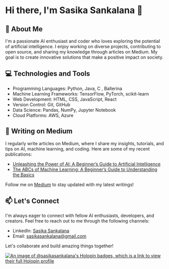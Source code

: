 # Hi there, I'm Sasika Sankalana 👋
 
## 🚀 About Me
I'm a passionate AI enthusiast and coder who loves exploring the potential of artificial intelligence. I enjoy working on diverse projects, contributing to open source, and sharing my knowledge through articles on Medium. My goal is to create innovative solutions that make a positive impact on society.

## 💻 Technologies and Tools
- Programming Languages: Python, Java, C , Ballerina
- Machine Learning Frameworks: TensorFlow, PyTorch, scikit-learn
- Web Development: HTML, CSS, JavaScript, React
- Version Control: Git, GitHub
- Data Science: Pandas, NumPy, Jupyter Notebook
- Cloud Platforms: AWS, Azure

## 📝 Writing on Medium
I regularly write articles on Medium, where I share my insights, tutorials, and tips on AI, machine learning, and coding. Here are some of my recent publications:

- [Unleashing the Power of AI: A Beginner’s Guide to Artificial Intelligence](https://medium.com/@SankalanaCS/unleashing-the-power-of-ai-a-beginners-guide-to-artificial-intelligence-38db84b98c87)
- [The ABCs of Machine Learning: A Beginner’s Guide to Understanding the Basics](https://medium.com/@SankalanaCS/the-abcs-of-machine-learning-a-beginners-guide-to-understanding-the-basics-8789d441285e)

Follow me on [Medium](https://medium.com/@sankalanacs) to stay updated with my latest writings!

## 📫 Let's Connect
I'm always eager to connect with fellow AI enthusiasts, developers, and creators. Feel free to reach out to me through the following channels:

- LinkedIn: [Sasika Sankalana](https://www.linkedin.com/in/sasika-sankalana/)
- Email: sasikasankalana@gmail.com

Let's collaborate and build amazing things together!

[![An image of @sasikasankalana's Holopin badges, which is a link to view their full Holopin profile](https://holopin.me/sasikasankalana)](https://holopin.io/@sasikasankalana?style=for-the-badge)
